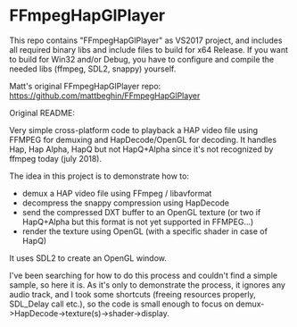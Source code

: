 # FFmpegHapGlPlayer

This repo contains "FFmpegHapGlPlayer" as VS2017 project, and includes all required binary libs and include files to build for x64 Release. If you want to build for Win32 and/or Debug, you have to configure and compile the needed libs (ffmpeg, SDL2, snappy) yourself.

Matt's original FFmpegHapGlPlayer repo:
https://github.com/mattbeghin/FFmpegHapGlPlayer

Original README:

Very simple cross-platform code to playback a HAP video file using FFMPEG for demuxing and HapDecode/OpenGL for decoding.
It handles Hap, Hap Alpha, HapQ but not HapQ+Alpha since it's not recognized by ffmpeg today (july 2018).

The idea in this project is to demonstrate how to:
- demux a HAP video file using FFmpeg / libavformat
- decompress the snappy compression using HapDecode
- send the compressed DXT buffer to an OpenGL texture (or two if HapQ+Alpha but this format is not yet supported in FFMPEG...)
- render the texture using OpenGL (with a specific shader in case of HapQ)

It uses SDL2 to create an OpenGL window.

I've been searching for how to do this process and couldn't find a simple sample, so here it is.
As it's only to demonstrate the process, it ignores any audio track, and I took some shortcuts (freeing resources properly, SDL_Delay call etc.), so the code is small enough to focus on demux->HapDecode->texture(s)->shader->display.
